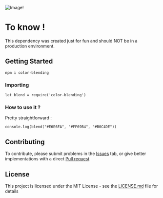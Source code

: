 ![Image!](https://i.stack.imgur.com/GWvS4.jpg)

# To know !

This dependency was created just for fun and should NOT be in a production environment.

## Getting Started

```
npm i color-blending
```

### Importing


```
let blend = require('color-blending')
```

### How to use it ?

Pretty straightforward :

```
console.log(blend("#E6E6FA", "#FF69B4", "#B0C4DE"))
```

## Contributing

To contribute, please submit problems in the [Issues](https://github.com/MasMedIm/Color-Blending/issues) tab, or give better implementations with a direct [Pull request](https://github.com/MasMedIm/Color-Blending/pulls)


## License

This project is licensed under the MIT License - see the [LICENSE.md](License.md) file for details



